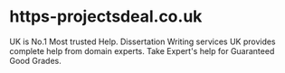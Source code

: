 # https-projectsdeal.co.uk
UK is No.1 Most trusted Help. Dissertation Writing services UK provides complete help from domain experts. Take Expert's help for Guaranteed Good Grades.
